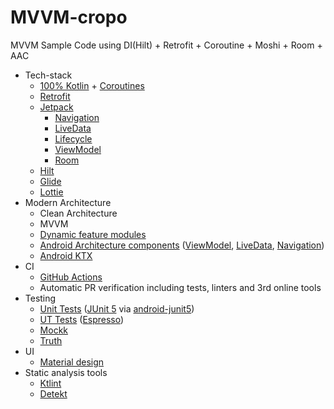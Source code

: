 # MVVM-cropo
MVVM Sample Code using DI(Hilt) + Retrofit + Coroutine + Moshi + Room + AAC

* Tech-stack
    * [100% Kotlin](https://kotlinlang.org/) + [Coroutines](https://kotlinlang.org/docs/reference/coroutines-overview.html)
    * [Retrofit](https://square.github.io/retrofit/)
    * [Jetpack](https://developer.android.com/jetpack)
        * [Navigation](https://developer.android.com/topic/libraries/architecture/navigation/)
        * [LiveData](https://developer.android.com/topic/libraries/architecture/livedata)
        * [Lifecycle](https://developer.android.com/topic/libraries/architecture/lifecycle)
        * [ViewModel](https://developer.android.com/topic/libraries/architecture/viewmodel)
        * [Room](https://developer.android.com/jetpack/androidx/releases/room)
    * [Hilt](https://dagger.dev/hilt/)
    * [Glide](https://github.com/coil-kt/coil)
    * [Lottie](http://airbnb.io/lottie)
* Modern Architecture
    * Clean Architecture
    * MVVM
    * [Dynamic feature modules](https://developer.android.com/studio/projects/dynamic-delivery)
    * [Android Architecture components](https://developer.android.com/topic/libraries/architecture) ([ViewModel](https://developer.android.com/topic/libraries/architecture/viewmodel), [LiveData](https://developer.android.com/topic/libraries/architecture/livedata), [Navigation](https://developer.android.com/jetpack/androidx/releases/navigation))
    * [Android KTX](https://developer.android.com/kotlin/ktx)
* CI
  * [GitHub Actions](https://github.com/features/actions)
  * Automatic PR verification including tests, linters and 3rd online tools
* Testing
    * [Unit Tests](https://en.wikipedia.org/wiki/Unit_testing) ([JUnit 5](https://junit.org/junit5/) via
    [android-junit5](https://github.com/mannodermaus/android-junit5))
    * [UT Tests](https://en.wikipedia.org/wiki/Graphical_user_interface_testing) ([Espresso](https://developer.android.com/training/testing/espresso))
    * [Mockk](https://mockk.io/)
    * [Truth](https://truth.dev)
* UI
    * [Material design](https://material.io/design)
* Static analysis tools
    * [Ktlint](https://github.com/pinterest/ktlint)
    * [Detekt](https://github.com/arturbosch/detekt#with-gradle)